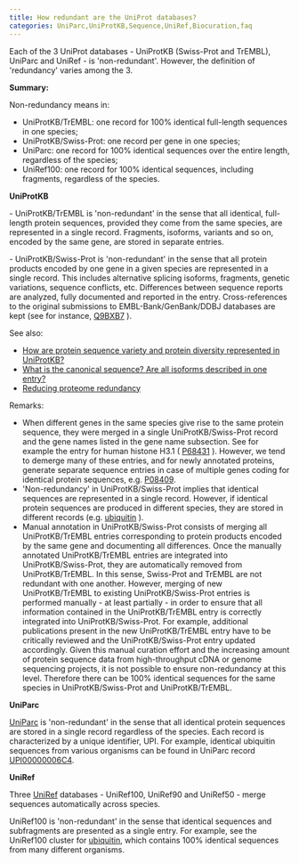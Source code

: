 ```yaml
---
title: How redundant are the UniProt databases?
categories: UniParc,UniProtKB,Sequence,UniRef,Biocuration,faq
---
```


Each of the 3 UniProt databases - UniProtKB (Swiss-Prot and TrEMBL), UniParc and UniRef - is 'non-redundant'. However, the definition of 'redundancy' varies among the 3.

**Summary:**

Non-redundancy means in:

-   UniProtKB/TrEMBL: one record for 100% identical full-length sequences in one species;
-   UniProtKB/Swiss-Prot: one record per gene in one species;
-   UniParc: one record for 100% identical sequences over the entire length, regardless of the species;
-   UniRef100: one record for 100% identical sequences, including fragments, regardless of the species.

**UniProtKB**

\- UniProtKB/TrEMBL is 'non-redundant' in the sense that all identical, full-length protein sequences, provided they come from the same species, are represented in a single record. Fragments, isoforms, variants and so on, encoded by the same gene, are stored in separate entries.

\- UniProtKB/Swiss-Prot is 'non-redundant' in the sense that all protein products encoded by one gene in a given species are represented in a single record. This includes alternative splicing isoforms, fragments, genetic variations, sequence conflicts, etc. Differences between sequence reports are analyzed, fully documented and reported in the entry. Cross-references to the original submissions to EMBL-Bank/GenBank/DDBJ databases are kept (see for instance, [Q9BXB7](https://www.uniprot.org/uniprotkb/Q9BXB7#cross-references) ).

See also:

-   [How are protein sequence variety and protein diversity represented in UniProtKB?](http://www.uniprot.org/help/protein%5Fdiversity)
-   [What is the canonical sequence? Are all isoforms described in one entry?](http://www.uniprot.org/help/canonical%5Fand%5Fisoforms)
-   [Reducing proteome redundancy](http://www.uniprot.org/help/proteome%5Fredundancy)

Remarks:

-   When different genes in the same species give rise to the same protein sequence, they were merged in a single UniProtKB/Swiss-Prot record and the gene names listed in the gene name subsection. See for example the entry for human histone H3.1 ( [P68431](https://www.uniprot.org/uniprotkb/P68431#names%5Fand%5Ftaxonomy) ). However, we tend to demerge many of these entries, and for newly annotated proteins, generate separate sequence entries in case of multiple genes coding for identical protein sequences, e.g. [P08409](https://www.uniprot.org/uniprotkb/?query=replaces:P08409).
-   'Non-redundancy' in UniProtKB/Swiss-Prot implies that identical sequences are represented in a single record. However, if identical protein sequences are produced in different species, they are stored in different records (e.g. [ubiquitin](https://www.uniprot.org/uniprotkb/?query=(cluster%3A(member%3AP62975+identity%3A1.0)+length%3A76)+AND+reviewed%3Ayes) ).
-   Manual annotation in UniProtKB/Swiss-Prot consists of merging all UniProtKB/TrEMBL entries corresponding to protein products encoded by the same gene and documenting all differences. Once the manually annotated UniProtKB/TrEMBL entries are integrated into UniProtKB/Swiss-Prot, they are automatically removed from UniProtKB/TrEMBL. In this sense, Swiss-Prot and TrEMBL are not redundant with one another. However, merging of new UniProtKB/TrEMBL to existing UniProtKB/Swiss-Prot entries is performed manually - at least partially - in order to ensure that all information contained in the UniProtKB/TrEMBL entry is correctly integrated into UniProtKB/Swiss-Prot. For example, additional publications present in the new UniProtKB/TrEMBL entry have to be critically reviewed and the UniProtKB/Swiss-Prot entry updated accordingly. Given this manual curation effort and the increasing amount of protein sequence data from high-throughput cDNA or genome sequencing projects, it is not possible to ensure non-redundancy at this level. Therefore there can be 100% identical sequences for the same species in UniProtKB/Swiss-Prot and UniProtKB/TrEMBL.

**UniParc**

[UniParc](http://www.uniprot.org/help/uniparc) is 'non-redundant' in the sense that all identical protein sequences are stored in a single record regardless of the species. Each record is characterized by a unique identifier, UPI. For example, identical ubiquitin sequences from various organisms can be found in UniParc record [UPI00000006C4](http://www.uniprot.org/uniparc/UPI00000006C4).

**UniRef**

Three [UniRef](http://www.uniprot.org/help/uniref) databases - UniRef100, UniRef90 and UniRef50 - merge sequences automatically across species.

UniRef100 is 'non-redundant' in the sense that identical sequences and subfragments are presented as a single entry. For example, see the UniRef100 cluster for [ubiquitin](http://www.uniprot.org/uniref/?query=member%3aP62975+identity:1.0), which contains 100% identical sequences from many different organisms.
